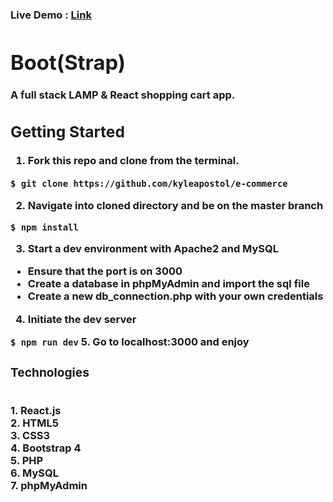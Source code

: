 <h3>Live Demo : <a href="https://bootstrap.kyleapostol.com/">Link<a><h3>

# Boot(Strap)

A full stack LAMP & React shopping cart app.

## Getting Started

1. Fork this repo and clone from the terminal.

`$ git clone https://github.com/kyleapostol/e-commerce`
`                                                     `

2. Navigate into cloned directory and be on the master branch

`$ npm install`

3. Start a dev environment with Apache2 and MySQL

- Ensure that the port is on 3000
- Create a database in phpMyAdmin and import the sql file
- Create a new db_connection.php with your own credentials

4. Initiate the dev server

`$ npm run dev`
5. Go to localhost:3000 and enjoy

<h3>Technologies</h3>
<br> 1. React.js
<br> 2. HTML5
<br> 3. CSS3
<br> 4. Bootstrap 4
<br> 5. PHP
<br> 6. MySQL
<br> 7. phpMyAdmin
